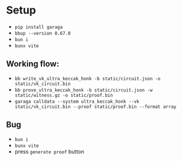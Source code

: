 # Setup

- `pip install garaga`
- `bbup --version 0.67.0`
- `bun i`
- `bunx vite`

## Working flow:

- `bb write_vk_ultra_keccak_honk -b static/circuit.json -o static/vk_circuit.bin`
- `bb prove_ultra_keccak_honk -b static/circuit.json -w static/witness.gz -o static/proof.bin`
- `garaga calldata --system ultra_keccak_honk --vk static/vk_circuit.bin --proof static/proof.bin --format array`

## Bug

- `bun i`
- `bunx vite`
- press `generate proof` button

